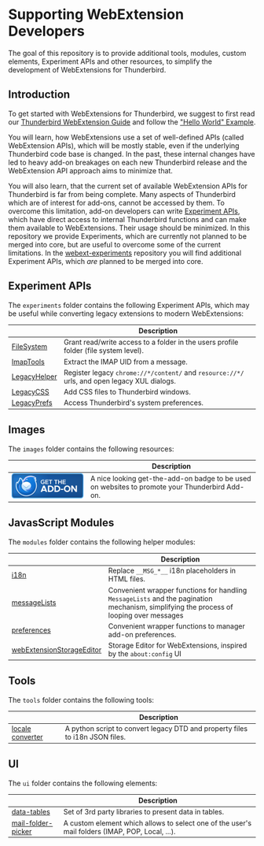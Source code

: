 # Supporting WebExtension Developers

The goal of this repository is to provide additional tools, modules, custom elements, Experiment APIs and other resources, to simplify the development of WebExtensions for Thunderbird.

## Introduction

To get started with WebExtensions for Thunderbird, we suggest to first read our [Thunderbird WebExtension Guide](https://developer.thunderbird.net/add-ons/mailextensions) and follow the ["Hello World" Example](https://developer.thunderbird.net/add-ons/hello-world-add-on).

You will learn, how WebExtensions use a set of well-defined APIs (called WebExtension APIs), which will be mostly stable, even if the underlying Thunderbird code base is changed. In the past, these internal changes have led to heavy add-on breakages on each new Thunderbird release and the WebExtension API approach aims to minimize that.

You will also learn, that the current set of available WebExtension APIs for Thunderbird is far from being complete. Many aspects of Thunderbird which are of interest for add-ons, cannot be accessed by them. To overcome this limitation, add-on developers can write [Experiment APIs](https://developer.thunderbird.net/add-ons/mailextensions/experiments), which have direct access to internal Thunderbird functions and can make them available to WebExtensions. Their usage should be minimized. In this repository we provide Experiments, which are currently not planned to be merged into core, but are useful to overcome some of the current limitations. In the [webext-experiments](https://github.com/thunderbird/webext-experiments) repository you will find additional Experiment APIs, which *are* planned to be merged into core.

## Experiment APIs

The `experiments` folder contains the following Experiment APIs, which may be useful while converting legacy extensions to modern WebExtensions:

|                | Description |
| -------------- | ----------- |
| [FileSystem](experiments/FileSystem/)   | Grant read/write access to a folder in the users profile folder (file system level). |
| [ImapTools](experiments/ImapTools/)     | Extract the IMAP UID from a message. |
| [LegacyHelper](experiments/LegacyHelper/) | Register legacy `chrome://*/content/` and `resource://*/` urls, and open legacy XUL dialogs. |
| [LegacyCSS](experiments/LegacyCSS/)     | Add CSS files to Thunderbird windows. |
| [LegacyPrefs](experiments/LegacyPrefs/) | Access Thunderbird's system preferences. |

## Images

The `images` folder contains the following resources:

|             | Description |
| ----------- | ----------- |
| ![get-the-addon](https://raw.githubusercontent.com/thunderbird/webext-support/refs/heads/master/images/get-the-addon.svg)     | A nice looking get-the-add-on badge to be used on websites to promote your Thunderbird Add-on. |

## JavasScript Modules

The `modules` folder contains the following helper modules:

|             | Description |
| ----------- | ----------- |
| [i18n](modules/i18n/)                 | Replace `__MSG_*__` i18n placeholders in HTML files. |
| [messageLists](modules/messageLists/) | Convenient wrapper functions for handling `MessageLists` and the pagination mechanism, simplifying the process of looping over messages |
| [preferences](modules/preferences/)   | Convenient wrapper functions to manager add-on preferences. |
| [webExtensionStorageEditor](modules/webExtensionStorageEditor) | Storage Editor for WebExtensions, inspired by the `about:config` UI |

## Tools

The `tools` folder contains the following tools:

|                  | Description |
| ---------------- | ----------- |
| [locale converter](tools/locale-converter/) | A python script to convert legacy DTD and property files to i18n JSON files. |

## UI

The `ui` folder contains the following elements:

|                    | Description |
| ------------------ | ----------- |
| [data-tables](ui/data-tables/)         | Set of 3rd party libraries to present data in tables. | 
| [mail-folder-picker](ui/mail-folder-picker/) | A custom element which allows to select one of the user's mail folders (IMAP, POP, Local, ...). |
